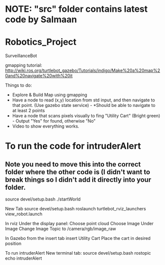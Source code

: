 # NOTE: "src" folder contains latest code by Salmaan

# Robotics_Project
SurveillanceBot

gmapping tutorial: http://wiki.ros.org/turtlebot_gazebo/Tutorials/indigo/Make%20a%20map%20and%20navigate%20with%20it

Things to do:
- Explore & Build Map using gmapping 
- Have a node to read (x,y) location from std input, and then navigate to that point. (Use gazebo state service) - *Should be able to navigate to at least 2 points
- Have a node that scans pixels visually to fing "Utility Cart" (Bright green) - Output "Yes" for found, otherwise "No"
- Video to show everything works.

# To run the code for intruderAlert
## Note you need to move this into the correct folder where the other code is (I didn't want to break things so I didn't add it directly into your folder.

source devel/setup.bash
./startWorld

New Tab
source devel/setup.bash
roslaunch turtlebot_rviz_launchers view_robot.launch

In rviz
Under the display panel:
    Choose point cloud 
    Choose Image
        Under Image
        Change Image Topic to /camera/rgb/image_raw
        
 In Gazebo from the insert tab insert Utility Cart
 Place the cart in desired position 
 
 
 To run intruderAlert 
 New terminal tab:
    source devel/setup.bash
    rostopic echo intruderAlert
 
 
